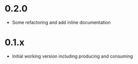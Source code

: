 # 0.2.0
* Some refactoring and add inline documentation

# 0.1.x
* Initial working version including producing and consuming
